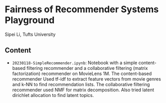 # Fairness of Recommender Systems Playground

Sipei Li, Tufts University

## Content

* `20230118-SimpleRecommender.ipynb`: Notebook with a simple content-based filtering recommender and a collaborative filtering (matrix factorization) recommender on MovieLens 1M. The content-based recommender Used tf-idf to extract feature vectors from movie genres and k-NN to find recommendation lists. The collaborative filtering recommender used NMF for matrix decomposition. Also tried latent dirichlet allocation to find latent topics.
